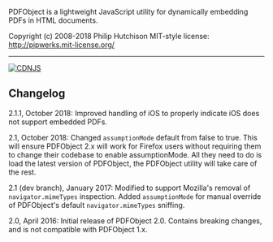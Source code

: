 PDFObject is a lightweight JavaScript utility for dynamically embedding PDFs in HTML documents.

Copyright (c) 2008-2018 Philip Hutchison
MIT-style license: http://pipwerks.mit-license.org/

-----

[![CDNJS](https://img.shields.io/cdnjs/v/pdfobject.svg)](https://cdnjs.com/libraries/pdfobject/)

## Changelog

2.1.1, October 2018: Improved handling of iOS to properly indicate iOS does not support embedded PDFs.

2.1, October 2018: Changed `assumptionMode` default from false to true. This will ensure PDFObject 2.x will work for Firefox users without requiring them to change their codebase to enable assumptionMode. All they need to do is load the latest version of PDFObject, the PDFObject utility will take care of the rest.

2.1 (dev branch), January 2017: Modified to support Mozilla's removal of `navigator.mimeTypes` inspection. Added `assumptionMode` for manual override of PDFObject's default `navigator.mimeTypes` sniffing.

2.0, April 2016: Initial release of PDFObject 2.0. Contains breaking changes, and is not compatible with PDFObject 1.x.